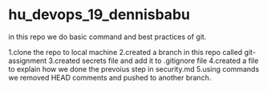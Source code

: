 # hu_devops_19_dennisbabu
in this repo we do basic command and best practices of git.

1.clone the repo to local machine
2.created a branch in this repo called git-assignment
3.created secrets file and add it to .gitignore file
4.created a file to explain how we done the prevoius step in security.md
5.using commands we removed HEAD comments and pushed to another branch.
